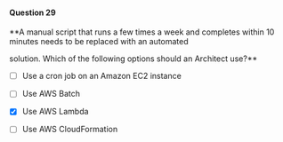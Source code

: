 #### Question  29


**A manual script that runs a few times a week and completes within 10 minutes needs to be replaced with an automated

solution. Which of the following options should an Architect use?**


- [ ] Use a cron job on an Amazon EC2 instance


- [ ] Use AWS Batch


- [x] Use AWS Lambda


- [ ] Use AWS CloudFormation

